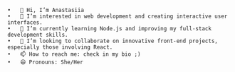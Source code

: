  	•	👋 Hi, I’m Anastasiia
	•	👀 I’m interested in web development and creating interactive user interfaces.
	•	🌱 I’m currently learning Node.js and improving my full-stack development skills.
	•	💞️ I’m looking to collaborate on innovative front-end projects, especially those involving React.
	•	📫 How to reach me: check in my bio ;) 
	•	😄 Pronouns: She/Her
